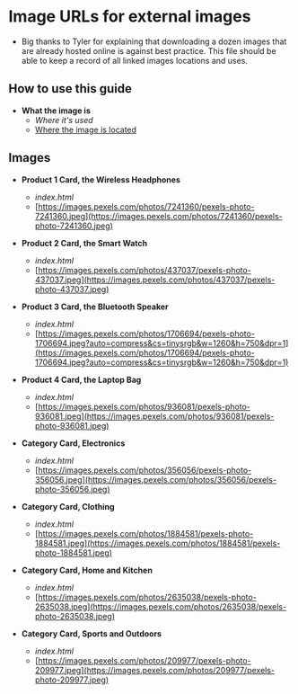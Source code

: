 # Image URLs for external images  
- Big thanks to Tyler for explaining that downloading a dozen images that are already hosted online is against best practice. This file should be able to keep a record of all linked images locations and uses.  

## How to use this guide  
- **What the image is**
    - *Where it's used*
    - [Where the image is located](#how-to-use-this-guide)  

## Images  
- **Product 1 Card, the Wireless Headphones**  
    - *index.html*  
    - [https://images.pexels.com/photos/7241360/pexels-photo-7241360.jpeg](https://images.pexels.com/photos/7241360/pexels-photo-7241360.jpeg)  

- **Product 2 Card, the Smart Watch**  
    - *index.html*
    - [https://images.pexels.com/photos/437037/pexels-photo-437037.jpeg](https://images.pexels.com/photos/437037/pexels-photo-437037.jpeg)  

- **Product 3 Card, the Bluetooth Speaker**
    - *index.html*  
    - [https://images.pexels.com/photos/1706694/pexels-photo-1706694.jpeg?auto=compress&cs=tinysrgb&w=1260&h=750&dpr=1](https://images.pexels.com/photos/1706694/pexels-photo-1706694.jpeg?auto=compress&cs=tinysrgb&w=1260&h=750&dpr=1)
 
 - **Product 4 Card, the Laptop Bag**  
    - *index.html*  
    - [https://images.pexels.com/photos/936081/pexels-photo-936081.jpeg](https://images.pexels.com/photos/936081/pexels-photo-936081.jpeg)

- **Category Card, Electronics**  
    - *index.html*  
    - [https://images.pexels.com/photos/356056/pexels-photo-356056.jpeg](https://images.pexels.com/photos/356056/pexels-photo-356056.jpeg)  

- **Category Card, Clothing**  
    - *index.html*  
    - [https://images.pexels.com/photos/1884581/pexels-photo-1884581.jpeg](https://images.pexels.com/photos/1884581/pexels-photo-1884581.jpeg)

- **Category Card, Home and Kitchen**
    - *index.html*  
    - [https://images.pexels.com/photos/2635038/pexels-photo-2635038.jpeg](https://images.pexels.com/photos/2635038/pexels-photo-2635038.jpeg)  

- **Category Card, Sports and Outdoors**  
    - *index.html*  
    - [https://images.pexels.com/photos/209977/pexels-photo-209977.jpeg](https://images.pexels.com/photos/209977/pexels-photo-209977.jpeg)